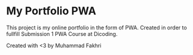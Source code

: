 # My Portfolio PWA
This project is my online portfolio in the form of PWA. Created in order to fullfill Submission 1 PWA Course at Dicoding.

Created with <3 by Muhammad Fakhri